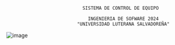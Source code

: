                                 SISTEMA DE CONTROL DE EQUIPO

                                  INGENIERIA DE SOFWARE 2024
                              "UNIVERSIDAD LUTERANA SALVADOREÑA"
![image](https://github.com/user-attachments/assets/7f46c0a2-d3f3-4fbc-afff-e8ab1c0bb3c6)
